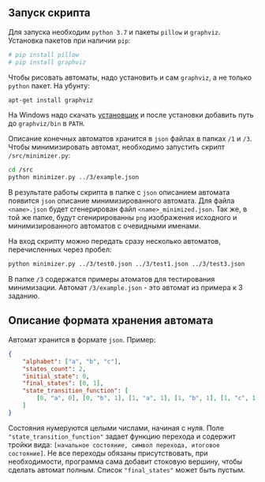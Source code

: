 ## Запуск скрипта
Для запуска необходим `python 3.7` и пакеты `pillow` и `graphviz`.
Установка пакетов при наличии `pip`:
```bash
# pip install pillow
# pip install graphviz
```
Чтобы рисовать автоматы, надо установить и сам `graphviz`, а не только `python` пакет. На убунту:
```bash
apt-get install graphviz
```
На Windows надо скачать [установщик](https://graphviz.gitlab.io/_pages/Download/Download_windows.html) и после установки добавить путь до `graphviz/bin` в `PATH`.

Описание конечных автоматов хранится в `json` файлах в папках `/1` и `/3`. Чтобы минимизировать автомат, необходимо запустить скрипт `/src/minimizer.py`:
```bash
cd /src
python minimizer.py ../3/example.json
```
В результате работы скрипта в папке с `json` описанием автомата появится `json` описание минимизированного автомата. Для файла `<name>.json` будет сгенерирован файл `<name>_minimized.json`. Так же, в той же папке, будут сгенирированны `png` изображения исходного и минимизированного автоматов с очевидными именами.

На вход скрипту можно передать сразу несколько автоматов, перечисленных через пробел:
```bash
python minimizer.py ../3/test0.json ../3/test1.json ../3/test3.json 
```

В папке `/3` содержатся примеры атоматов для тестирования минимизации. Автомат `/3/example.json` - это автомат из примера к 3 заданию.

## Описание формата хранения автомата
Автомат хранится в формате `json`. Пример:
```json
{
    "alphabet": ["a", "b", "c"],
    "states_count": 2,
    "initial_state": 0,
    "final_states": [0, 1],
    "state_transition_function": [
        [0, "a", 0], [0, "b", 1], [1, "a", 1], [1, "b", 1], [1, "c", 1]
    ]
}
```
Состояния нумеруются целыми числами, начиная с нуля. Поле `"state_transition_function"` задает функцию перехода и содержит тройки вида: `[начальное состояние, символ перехода, итоговое состояние]`. Не все переходы обязаны присутствовать, при необходимости, программа сама добавит стоковую вершину, чтобы сделать автомат полным. Список `"final_states"` может быть пустым.
